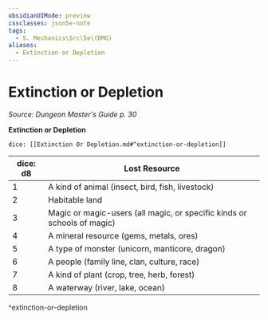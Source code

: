 ```yaml
---
obsidianUIMode: preview
cssclasses: json5e-note
tags:
  - 5. Mechanics\Src\5e\(DMG)
aliases:
  - Extinction or Depletion
---
```

# Extinction or Depletion
*Source: Dungeon Master's Guide p. 30* 

**Extinction or Depletion**

`dice: [[Extinction Or Depletion.md#^extinction-or-depletion]]`

| dice: d8 | Lost Resource |
|----------|---------------|
| 1 | A kind of animal (insect, bird, fish, livestock) |
| 2 | Habitable land |
| 3 | Magic or magic-users (all magic, or specific kinds or schools of magic) |
| 4 | A mineral resource (gems, metals, ores) |
| 5 | A type of monster (unicorn, manticore, dragon) |
| 6 | A people (family line, clan, culture, race) |
| 7 | A kind of plant (crop, tree, herb, forest) |
| 8 | A waterway (river, lake, ocean) |
^extinction-or-depletion
